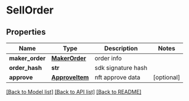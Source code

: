 # SellOrder

## Properties
Name | Type | Description | Notes
------------ | ------------- | ------------- | -------------
**maker_order** | [**MakerOrder**](MakerOrder.md) | order info | 
**order_hash** | **str** | sdk signature hash | 
**approve** | [**ApproveItem**](ApproveItem.md) | nft approve data | [optional] 

[[Back to Model list]](../README.md#documentation-for-models) [[Back to API list]](../README.md#documentation-for-api-endpoints) [[Back to README]](../README.md)


